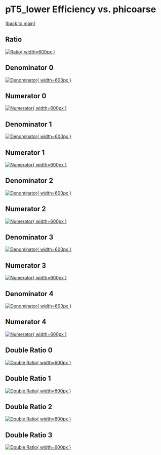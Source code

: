 # pT5_lower Efficiency vs. phicoarse

[[back to main](./)]



## Ratio

[![Ratio](../mtv/var/pT5_lower_xtr_11_1_eff_phicoarse.png){ width=600px }](../mtv/var/pT5_lower_xtr_11_1_eff_phicoarse.pdf)

## Denominator 0

[![Denominator](../mtv/den/pT5_lower_xtr_11_1_eff_phicoarse_den0.png){ width=600px }](../mtv/den/pT5_lower_xtr_11_1_eff_phicoarse_den0.pdf)

## Numerator 0

[![Numerator](../mtv/num/pT5_lower_xtr_11_1_eff_phicoarse_num0.png){ width=600px }](../mtv/num/pT5_lower_xtr_11_1_eff_phicoarse_num0.pdf)

## Denominator 1

[![Denominator](../mtv/den/pT5_lower_xtr_11_1_eff_phicoarse_den1.png){ width=600px }](../mtv/den/pT5_lower_xtr_11_1_eff_phicoarse_den1.pdf)

## Numerator 1

[![Numerator](../mtv/num/pT5_lower_xtr_11_1_eff_phicoarse_num1.png){ width=600px }](../mtv/num/pT5_lower_xtr_11_1_eff_phicoarse_num1.pdf)

## Denominator 2

[![Denominator](../mtv/den/pT5_lower_xtr_11_1_eff_phicoarse_den2.png){ width=600px }](../mtv/den/pT5_lower_xtr_11_1_eff_phicoarse_den2.pdf)

## Numerator 2

[![Numerator](../mtv/num/pT5_lower_xtr_11_1_eff_phicoarse_num2.png){ width=600px }](../mtv/num/pT5_lower_xtr_11_1_eff_phicoarse_num2.pdf)

## Denominator 3

[![Denominator](../mtv/den/pT5_lower_xtr_11_1_eff_phicoarse_den3.png){ width=600px }](../mtv/den/pT5_lower_xtr_11_1_eff_phicoarse_den3.pdf)

## Numerator 3

[![Numerator](../mtv/num/pT5_lower_xtr_11_1_eff_phicoarse_num3.png){ width=600px }](../mtv/num/pT5_lower_xtr_11_1_eff_phicoarse_num3.pdf)

## Denominator 4

[![Denominator](../mtv/den/pT5_lower_xtr_11_1_eff_phicoarse_den4.png){ width=600px }](../mtv/den/pT5_lower_xtr_11_1_eff_phicoarse_den4.pdf)

## Numerator 4

[![Numerator](../mtv/num/pT5_lower_xtr_11_1_eff_phicoarse_num4.png){ width=600px }](../mtv/num/pT5_lower_xtr_11_1_eff_phicoarse_num4.pdf)

## Double Ratio 0

[![Double Ratio](../mtv/ratio/pT5_lower_xtr_11_1_eff_phicoarse_ratio0.png){ width=600px }](../mtv/ratio/pT5_lower_xtr_11_1_eff_phicoarse_ratio0.pdf)

## Double Ratio 1

[![Double Ratio](../mtv/ratio/pT5_lower_xtr_11_1_eff_phicoarse_ratio1.png){ width=600px }](../mtv/ratio/pT5_lower_xtr_11_1_eff_phicoarse_ratio1.pdf)

## Double Ratio 2

[![Double Ratio](../mtv/ratio/pT5_lower_xtr_11_1_eff_phicoarse_ratio2.png){ width=600px }](../mtv/ratio/pT5_lower_xtr_11_1_eff_phicoarse_ratio2.pdf)

## Double Ratio 3

[![Double Ratio](../mtv/ratio/pT5_lower_xtr_11_1_eff_phicoarse_ratio3.png){ width=600px }](../mtv/ratio/pT5_lower_xtr_11_1_eff_phicoarse_ratio3.pdf)

